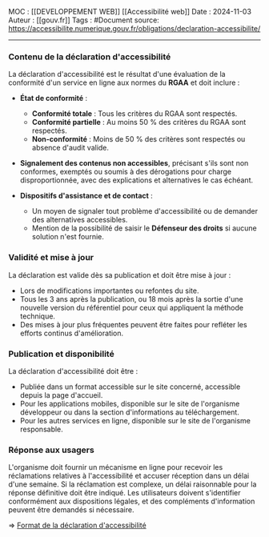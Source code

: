 MOC : [[DEVELOPPEMENT WEB]] [[Accessibilité web]]
Date : 2024-11-03
Auteur : [[gouv.fr]]
Tags : #Document 
source: https://accessibilite.numerique.gouv.fr/obligations/declaration-accessibilite/

---
### Contenu de la déclaration d'accessibilité

La déclaration d'accessibilité est le résultat d'une évaluation de la conformité d'un service en ligne aux normes du **RGAA** et doit inclure :

- **État de conformité** :
    - **Conformité totale** : Tous les critères du RGAA sont respectés.
    - **Conformité partielle** : Au moins 50 % des critères du RGAA sont respectés.
    - **Non-conformité** : Moins de 50 % des critères sont respectés ou absence d'audit valide.

- **Signalement des contenus non accessibles**, précisant s'ils sont non conformes, exemptés ou soumis à des dérogations pour charge disproportionnée, avec des explications et alternatives le cas échéant.

- **Dispositifs d'assistance et de contact** :
    - Un moyen de signaler tout problème d'accessibilité ou de demander des alternatives accessibles.
    - Mention de la possibilité de saisir le **Défenseur des droits** si aucune solution n'est fournie.

### Validité et mise à jour

La déclaration est valide dès sa publication et doit être mise à jour :

- Lors de modifications importantes ou refontes du site.
- Tous les 3 ans après la publication, ou 18 mois après la sortie d'une nouvelle version du référentiel pour ceux qui appliquent la méthode technique.
- Des mises à jour plus fréquentes peuvent être faites pour refléter les efforts continus d'amélioration.

### Publication et disponibilité

La déclaration d'accessibilité doit être :

- Publiée dans un format accessible sur le site concerné, accessible depuis la page d'accueil.
- Pour les applications mobiles, disponible sur le site de l'organisme développeur ou dans la section d'informations au téléchargement.
- Pour les autres services en ligne, disponible sur le site de l'organisme responsable.

### Réponse aux usagers

L'organisme doit fournir un mécanisme en ligne pour recevoir les réclamations relatives à l'accessibilité et accuser réception dans un délai d'une semaine. Si la réclamation est complexe, un délai raisonnable pour la réponse définitive doit être indiqué. Les utilisateurs doivent s'identifier conformément aux dispositions légales, et des compléments d'information peuvent être demandés si nécessaire.

=> [Format de la déclaration d'accessibilité](https://accessibilite.numerique.gouv.fr/obligations/declaration-accessibilite/)

